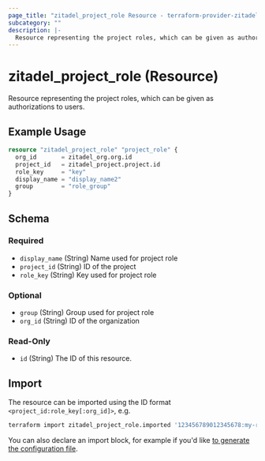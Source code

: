 ```yaml
---
page_title: "zitadel_project_role Resource - terraform-provider-zitadel"
subcategory: ""
description: |-
  Resource representing the project roles, which can be given as authorizations to users.
---
```


# zitadel_project_role (Resource)

Resource representing the project roles, which can be given as authorizations to users.

## Example Usage

```terraform
resource "zitadel_project_role" "project_role" {
  org_id       = zitadel_org.org.id
  project_id   = zitadel_project.project.id
  role_key     = "key"
  display_name = "display_name2"
  group        = "role_group"
}
```

<!-- schema generated by tfplugindocs -->
## Schema

### Required

- `display_name` (String) Name used for project role
- `project_id` (String) ID of the project
- `role_key` (String) Key used for project role

### Optional

- `group` (String) Group used for project role
- `org_id` (String) ID of the organization

### Read-Only

- `id` (String) The ID of this resource.

## Import

The resource can be imported using the ID format `<project_id:role_key[:org_id]>`, e.g.

```bash
terraform import zitadel_project_role.imported '123456789012345678:my-role-key:123456789012345678'
```

You can also declare an import block, for example if you'd like [to generate the configuration file](https://developer.hashicorp.com/terraform/language/import/generating-configuration).
